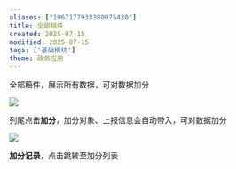 ```yaml
---
aliases: ["1967177933380075430"]
title: 全部稿件
created: 2025-07-15
modified: 2025-07-15
tags: ['基础模块']
theme: 政务应用
---
```


全部稿件，展示所有数据，可对数据加分

![](https://myhelpdoc.oss-cn-heyuan.aliyuncs.com/mdimages/95504f1cf06570d5c49f02525c2efb12.jpg)

列尾点击**加分**，加分对象、上报信息会自动带入，可对数据加分

![](https://myhelpdoc.oss-cn-heyuan.aliyuncs.com/mdimages/0ef1922ac1daea26794653fadb425650.jpg)

**加分记录**，点击跳转至加分列表


